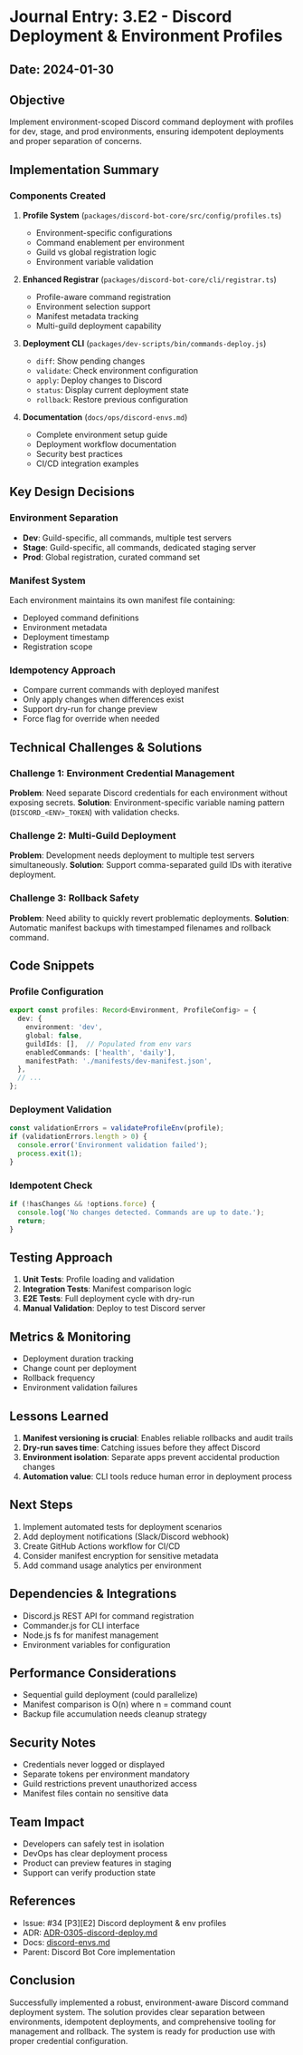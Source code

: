 # Journal Entry: 3.E2 - Discord Deployment & Environment Profiles

## Date: 2024-01-30

## Objective
Implement environment-scoped Discord command deployment with profiles for dev, stage, and prod environments, ensuring idempotent deployments and proper separation of concerns.

## Implementation Summary

### Components Created

1. **Profile System** (`packages/discord-bot-core/src/config/profiles.ts`)
   - Environment-specific configurations
   - Command enablement per environment
   - Guild vs global registration logic
   - Environment variable validation

2. **Enhanced Registrar** (`packages/discord-bot-core/cli/registrar.ts`)
   - Profile-aware command registration
   - Environment selection support
   - Manifest metadata tracking
   - Multi-guild deployment capability

3. **Deployment CLI** (`packages/dev-scripts/bin/commands-deploy.js`)
   - `diff`: Show pending changes
   - `validate`: Check environment configuration
   - `apply`: Deploy changes to Discord
   - `status`: Display current deployment state
   - `rollback`: Restore previous configuration

4. **Documentation** (`docs/ops/discord-envs.md`)
   - Complete environment setup guide
   - Deployment workflow documentation
   - Security best practices
   - CI/CD integration examples

## Key Design Decisions

### Environment Separation
- **Dev**: Guild-specific, all commands, multiple test servers
- **Stage**: Guild-specific, all commands, dedicated staging server
- **Prod**: Global registration, curated command set

### Manifest System
Each environment maintains its own manifest file containing:
- Deployed command definitions
- Environment metadata
- Deployment timestamp
- Registration scope

### Idempotency Approach
- Compare current commands with deployed manifest
- Only apply changes when differences exist
- Support dry-run for change preview
- Force flag for override when needed

## Technical Challenges & Solutions

### Challenge 1: Environment Credential Management
**Problem**: Need separate Discord credentials for each environment without exposing secrets.
**Solution**: Environment-specific variable naming pattern (`DISCORD_<ENV>_TOKEN`) with validation checks.

### Challenge 2: Multi-Guild Deployment
**Problem**: Development needs deployment to multiple test servers simultaneously.
**Solution**: Support comma-separated guild IDs with iterative deployment.

### Challenge 3: Rollback Safety
**Problem**: Need ability to quickly revert problematic deployments.
**Solution**: Automatic manifest backups with timestamped filenames and rollback command.

## Code Snippets

### Profile Configuration
```typescript
export const profiles: Record<Environment, ProfileConfig> = {
  dev: {
    environment: 'dev',
    global: false,
    guildIds: [],  // Populated from env vars
    enabledCommands: ['health', 'daily'],
    manifestPath: './manifests/dev-manifest.json',
  },
  // ...
};
```

### Deployment Validation
```javascript
const validationErrors = validateProfileEnv(profile);
if (validationErrors.length > 0) {
  console.error('Environment validation failed');
  process.exit(1);
}
```

### Idempotent Check
```javascript
if (!hasChanges && !options.force) {
  console.log('No changes detected. Commands are up to date.');
  return;
}
```

## Testing Approach

1. **Unit Tests**: Profile loading and validation
2. **Integration Tests**: Manifest comparison logic
3. **E2E Tests**: Full deployment cycle with dry-run
4. **Manual Validation**: Deploy to test Discord server

## Metrics & Monitoring

- Deployment duration tracking
- Change count per deployment
- Rollback frequency
- Environment validation failures

## Lessons Learned

1. **Manifest versioning is crucial**: Enables reliable rollbacks and audit trails
2. **Dry-run saves time**: Catching issues before they affect Discord
3. **Environment isolation**: Separate apps prevent accidental production changes
4. **Automation value**: CLI tools reduce human error in deployment process

## Next Steps

1. Implement automated tests for deployment scenarios
2. Add deployment notifications (Slack/Discord webhook)
3. Create GitHub Actions workflow for CI/CD
4. Consider manifest encryption for sensitive metadata
5. Add command usage analytics per environment

## Dependencies & Integrations

- Discord.js REST API for command registration
- Commander.js for CLI interface
- Node.js fs for manifest management
- Environment variables for configuration

## Performance Considerations

- Sequential guild deployment (could parallelize)
- Manifest comparison is O(n) where n = command count
- Backup file accumulation needs cleanup strategy

## Security Notes

- Credentials never logged or displayed
- Separate tokens per environment mandatory
- Guild restrictions prevent unauthorized access
- Manifest files contain no sensitive data

## Team Impact

- Developers can safely test in isolation
- DevOps has clear deployment process
- Product can preview features in staging
- Support can verify production state

## References

- Issue: #34 [P3][E2] Discord deployment & env profiles
- ADR: [ADR-0305-discord-deploy.md](../../adr/ADR-0305-discord-deploy.md)
- Docs: [discord-envs.md](../../ops/discord-envs.md)
- Parent: Discord Bot Core implementation

## Conclusion

Successfully implemented a robust, environment-aware Discord command deployment system. The solution provides clear separation between environments, idempotent deployments, and comprehensive tooling for management and rollback. The system is ready for production use with proper credential configuration.